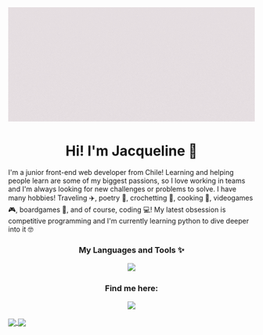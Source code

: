 <div align="center">

<img src="./assets/header.gif"/>
<h1>Hi! I'm Jacqueline 👾</h1>
</div>

I'm a junior front-end web developer from Chile! Learning and helping people learn are some of my biggest passions, so I love working in teams and I'm always looking for new challenges or problems to solve. I have many hobbies! Traveling ✈️, poetry 📖, crochetting 🧶, cooking 🍝, videogames 🎮, boardgames 🎲, and of course, coding 💻! My latest obsession is competitive programming and I'm currently learning python to dive deeper into it 🤓

<div align="center">
    <h3>My Languages and Tools ✨</h3>
    <p align="center">
        <img src="https://skillicons.dev/icons?i=ps,figma,git,github,css,html,js,firebase,nodejs,react,vite,vscode&theme=light&perline=6"/>
    </p>
</div>

<div align="center">
    <h3>Find me here:</h3>
    <p align="center">
        <a href="https://www.linkedin.com/in/jackiemontecinos/">
        <img src="https://skillicons.dev/icons?i=linkedin&theme=light"/>
        </a>
</div>

<a href="https://github.com/JackiieM/github-readme-stats">
  <img align="center" src="https://github-readme-stats.vercel.app/api?username=JackiieM&hide=stars,prs&show_icons=true&bg_color=E6DFE2&title_color=5B222F&icon_color=82616F" />
</a>
<a href="https://github.com/JackiieM">
  <img align="center" src="https://github-readme-stats.vercel.app/api/top-langs/?username=JackiieM&show_icons=true&bg_color=E6DFE2&title_color=5B222F&icon_color=82616F&layout=compact" />
</a>